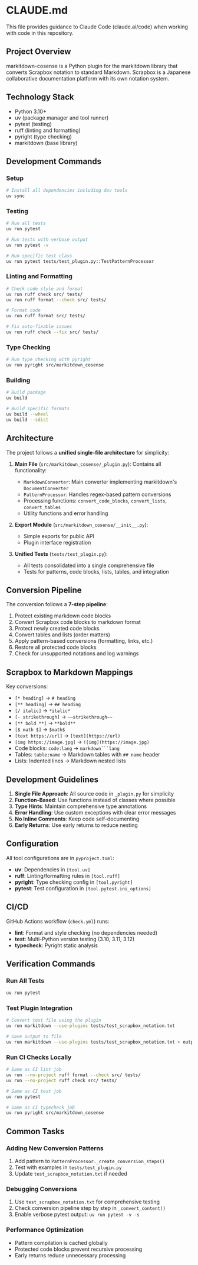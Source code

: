 # CLAUDE.md

This file provides guidance to Claude Code (claude.ai/code) when working with code in this repository.

## Project Overview
markitdown-cosense is a Python plugin for the markitdown library that converts Scrapbox notation to standard Markdown. Scrapbox is a Japanese collaborative documentation platform with its own notation system.

## Technology Stack
- Python 3.10+
- uv (package manager and tool runner)
- pytest (testing)
- ruff (linting and formatting)
- pyright (type checking)
- markitdown (base library)

## Development Commands

### Setup
```bash
# Install all dependencies including dev tools
uv sync
```

### Testing
```bash
# Run all tests
uv run pytest

# Run tests with verbose output
uv run pytest -v

# Run specific test class
uv run pytest tests/test_plugin.py::TestPatternProcessor
```

### Linting and Formatting
```bash
# Check code style and format
uv run ruff check src/ tests/
uv run ruff format --check src/ tests/

# Format code
uv run ruff format src/ tests/

# Fix auto-fixable issues
uv run ruff check --fix src/ tests/
```

### Type Checking
```bash
# Run type checking with pyright
uv run pyright src/markitdown_cosense
```

### Building
```bash
# Build package
uv build

# Build specific formats
uv build --wheel
uv build --sdist
```

## Architecture

The project follows a **unified single-file architecture** for simplicity:

1. **Main File** (`src/markitdown_cosense/_plugin.py`): Contains all functionality:
   - `MarkdownConverter`: Main converter implementing markitdown's `DocumentConverter`
   - `PatternProcessor`: Handles regex-based pattern conversions
   - Processing functions: `convert_code_blocks`, `convert_lists`, `convert_tables`
   - Utility functions and error handling

2. **Export Module** (`src/markitdown_cosense/__init__.py`):
   - Simple exports for public API
   - Plugin interface registration

3. **Unified Tests** (`tests/test_plugin.py`):
   - All tests consolidated into a single comprehensive file
   - Tests for patterns, code blocks, lists, tables, and integration

## Conversion Pipeline

The conversion follows a **7-step pipeline**:

1. Protect existing markdown code blocks
2. Convert Scrapbox code blocks to markdown format  
3. Protect newly created code blocks
4. Convert tables and lists (order matters)
5. Apply pattern-based conversions (formatting, links, etc.)
6. Restore all protected code blocks
7. Check for unsupported notations and log warnings

## Scrapbox to Markdown Mappings

Key conversions:
- `[* heading]` → `# heading`
- `[** heading]` → `## heading`
- `[/ italic]` → `*italic*`
- `[- strikethrough]` → `~~strikethrough~~`
- `[** bold **]` → `**bold**`
- `[$ math $]` → `$math$`
- `[text https://url]` → `[text](https://url)`
- `[img https://image.jpg]` → `![img](https://image.jpg)`
- Code blocks: `code:lang` → ````markdown```lang````
- Tables: `table:name` → Markdown tables with `## name` header
- Lists: Indented lines → Markdown nested lists

## Development Guidelines

1. **Single File Approach**: All source code in `_plugin.py` for simplicity
2. **Function-Based**: Use functions instead of classes where possible
3. **Type Hints**: Maintain comprehensive type annotations
4. **Error Handling**: Use custom exceptions with clear error messages
5. **No Inline Comments**: Keep code self-documenting
6. **Early Returns**: Use early returns to reduce nesting

## Configuration

All tool configurations are in `pyproject.toml`:

- **uv**: Dependencies in `[tool.uv]`
- **ruff**: Linting/formatting rules in `[tool.ruff]`
- **pyright**: Type checking config in `[tool.pyright]`
- **pytest**: Test configuration in `[tool.pytest.ini_options]`

## CI/CD

GitHub Actions workflow (`check.yml`) runs:
- **lint**: Format and style checking (no dependencies needed)
- **test**: Multi-Python version testing (3.10, 3.11, 3.12)
- **typecheck**: Pyright static analysis

## Verification Commands

### Run All Tests
```bash
uv run pytest
```

### Test Plugin Integration
```bash
# Convert test file using the plugin
uv run markitdown --use-plugins tests/test_scrapbox_notation.txt

# Save output to file
uv run markitdown --use-plugins tests/test_scrapbox_notation.txt > output.md
```

### Run CI Checks Locally
```bash
# Same as CI lint job
uv run --no-project ruff format --check src/ tests/
uv run --no-project ruff check src/ tests/

# Same as CI test job  
uv run pytest

# Same as CI typecheck job
uv run pyright src/markitdown_cosense
```

## Common Tasks

### Adding New Conversion Patterns
1. Add pattern to `PatternProcessor._create_conversion_steps()`
2. Test with examples in `tests/test_plugin.py`
3. Update `test_scrapbox_notation.txt` if needed

### Debugging Conversions
1. Use `test_scrapbox_notation.txt` for comprehensive testing
2. Check conversion pipeline step by step in `_convert_content()`
3. Enable verbose pytest output: `uv run pytest -v -s`

### Performance Optimization
- Pattern compilation is cached globally
- Protected code blocks prevent recursive processing
- Early returns reduce unnecessary processing